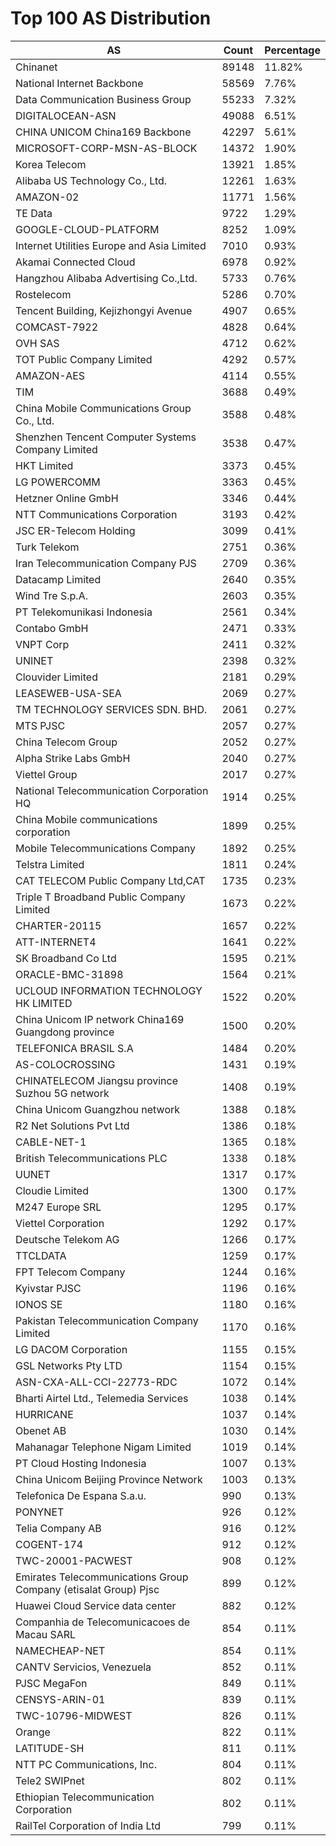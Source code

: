 # Top 100 AS Distribution
| AS | Count | Percentage |
|----|----|----|
| Chinanet | 89148 | 11.82% |
| National Internet Backbone | 58569 | 7.76% |
| Data Communication Business Group | 55233 | 7.32% |
| DIGITALOCEAN-ASN | 49088 | 6.51% |
| CHINA UNICOM China169 Backbone | 42297 | 5.61% |
| MICROSOFT-CORP-MSN-AS-BLOCK | 14372 | 1.90% |
| Korea Telecom | 13921 | 1.85% |
| Alibaba US Technology Co., Ltd. | 12261 | 1.63% |
| AMAZON-02 | 11771 | 1.56% |
| TE Data | 9722 | 1.29% |
| GOOGLE-CLOUD-PLATFORM | 8252 | 1.09% |
| Internet Utilities Europe and Asia Limited | 7010 | 0.93% |
| Akamai Connected Cloud | 6978 | 0.92% |
| Hangzhou Alibaba Advertising Co.,Ltd. | 5733 | 0.76% |
| Rostelecom | 5286 | 0.70% |
| Tencent Building, Kejizhongyi Avenue | 4907 | 0.65% |
| COMCAST-7922 | 4828 | 0.64% |
| OVH SAS | 4712 | 0.62% |
| TOT Public Company Limited | 4292 | 0.57% |
| AMAZON-AES | 4114 | 0.55% |
| TIM | 3688 | 0.49% |
| China Mobile Communications Group Co., Ltd. | 3588 | 0.48% |
| Shenzhen Tencent Computer Systems Company Limited | 3538 | 0.47% |
| HKT Limited | 3373 | 0.45% |
| LG POWERCOMM | 3363 | 0.45% |
| Hetzner Online GmbH | 3346 | 0.44% |
| NTT Communications Corporation | 3193 | 0.42% |
| JSC ER-Telecom Holding | 3099 | 0.41% |
| Turk Telekom | 2751 | 0.36% |
| Iran Telecommunication Company PJS | 2709 | 0.36% |
| Datacamp Limited | 2640 | 0.35% |
| Wind Tre S.p.A. | 2603 | 0.35% |
| PT Telekomunikasi Indonesia | 2561 | 0.34% |
| Contabo GmbH | 2471 | 0.33% |
| VNPT Corp | 2411 | 0.32% |
| UNINET | 2398 | 0.32% |
| Clouvider Limited | 2181 | 0.29% |
| LEASEWEB-USA-SEA | 2069 | 0.27% |
| TM TECHNOLOGY SERVICES SDN. BHD. | 2061 | 0.27% |
| MTS PJSC | 2057 | 0.27% |
| China Telecom Group | 2052 | 0.27% |
| Alpha Strike Labs GmbH | 2040 | 0.27% |
| Viettel Group | 2017 | 0.27% |
| National Telecommunication Corporation HQ | 1914 | 0.25% |
| China Mobile communications corporation | 1899 | 0.25% |
| Mobile Telecommunications Company | 1892 | 0.25% |
| Telstra Limited | 1811 | 0.24% |
| CAT TELECOM Public Company Ltd,CAT | 1735 | 0.23% |
| Triple T Broadband Public Company Limited | 1673 | 0.22% |
| CHARTER-20115 | 1657 | 0.22% |
| ATT-INTERNET4 | 1641 | 0.22% |
| SK Broadband Co Ltd | 1595 | 0.21% |
| ORACLE-BMC-31898 | 1564 | 0.21% |
| UCLOUD INFORMATION TECHNOLOGY HK LIMITED | 1522 | 0.20% |
| China Unicom IP network China169 Guangdong province | 1500 | 0.20% |
| TELEFONICA BRASIL S.A | 1484 | 0.20% |
| AS-COLOCROSSING | 1431 | 0.19% |
| CHINATELECOM Jiangsu province Suzhou 5G network | 1408 | 0.19% |
| China Unicom Guangzhou network | 1388 | 0.18% |
| R2 Net Solutions Pvt Ltd | 1386 | 0.18% |
| CABLE-NET-1 | 1365 | 0.18% |
| British Telecommunications PLC | 1338 | 0.18% |
| UUNET | 1317 | 0.17% |
| Cloudie Limited | 1300 | 0.17% |
| M247 Europe SRL | 1295 | 0.17% |
| Viettel Corporation | 1292 | 0.17% |
| Deutsche Telekom AG | 1266 | 0.17% |
| TTCLDATA | 1259 | 0.17% |
| FPT Telecom Company | 1244 | 0.16% |
| Kyivstar PJSC | 1196 | 0.16% |
| IONOS SE | 1180 | 0.16% |
| Pakistan Telecommunication Company Limited | 1170 | 0.16% |
| LG DACOM Corporation | 1155 | 0.15% |
| GSL Networks Pty LTD | 1154 | 0.15% |
| ASN-CXA-ALL-CCI-22773-RDC | 1072 | 0.14% |
| Bharti Airtel Ltd., Telemedia Services | 1038 | 0.14% |
| HURRICANE | 1037 | 0.14% |
| Obenet AB | 1030 | 0.14% |
| Mahanagar Telephone Nigam Limited | 1019 | 0.14% |
| PT Cloud Hosting Indonesia | 1007 | 0.13% |
| China Unicom Beijing Province Network | 1003 | 0.13% |
| Telefonica De Espana S.a.u. | 990 | 0.13% |
| PONYNET | 926 | 0.12% |
| Telia Company AB | 916 | 0.12% |
| COGENT-174 | 912 | 0.12% |
| TWC-20001-PACWEST | 908 | 0.12% |
| Emirates Telecommunications Group Company (etisalat Group) Pjsc | 899 | 0.12% |
| Huawei Cloud Service data center | 882 | 0.12% |
| Companhia de Telecomunicacoes de Macau SARL | 854 | 0.11% |
| NAMECHEAP-NET | 854 | 0.11% |
| CANTV Servicios, Venezuela | 852 | 0.11% |
| PJSC MegaFon | 849 | 0.11% |
| CENSYS-ARIN-01 | 839 | 0.11% |
| TWC-10796-MIDWEST | 826 | 0.11% |
| Orange | 822 | 0.11% |
| LATITUDE-SH | 811 | 0.11% |
| NTT PC Communications, Inc. | 804 | 0.11% |
| Tele2 SWIPnet | 802 | 0.11% |
| Ethiopian Telecommunication Corporation | 802 | 0.11% |
| RailTel Corporation of India Ltd | 799 | 0.11% |
